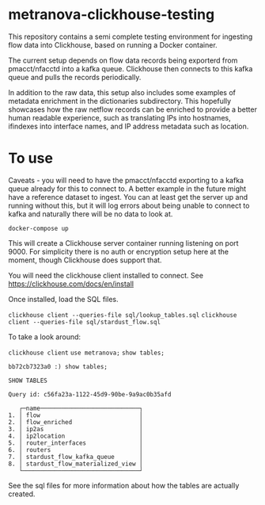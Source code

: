 # metranova-clickhouse-testing

This repository contains a semi complete testing environment for ingesting flow data into Clickhouse, based on running a Docker container.

The current setup depends on flow data records being exporterd from pmacct/nfacctd into a kafka queue. Clickhouse then connects to this kafka queue and pulls the records periodically.

In addition to the raw data, this setup also includes some examples of metadata enrichment in the dictionaries subdirectory. This hopefully showcases how the raw netflow records can be enriched to provide a better human readable experience, such as translating IPs into hostnames, ifindexes into interface names, and IP address metadata such as location.

# To use

Caveats - you will need to have the pmacct/nfacctd exporting to a kafka queue already for this to connect to. A better example in the future might have a reference dataset to ingest. You can at least get the server up and running without this, but it will log errors about being unable to connect to kafka and naturally there will be no data to look at.

`docker-compose up`

This will create a Clickhouse server container running listening on port 9000. For simplicity there is no auth or encryption setup here at the moment, though Clickhouse does support that.

You will need the clickhouse client installed to connect. See https://clickhouse.com/docs/en/install

Once installed, load the SQL files.

`clickhouse client --queries-file sql/lookup_tables.sql`
`clickhouse client --queries-file sql/stardust_flow.sql`


To take a look around:

`clickhouse client`
`use metranova;`
`show tables;`

```
bb72cb7323a0 :) show tables;

SHOW TABLES

Query id: c56fa23a-1122-45d9-90be-9a9ac0b35afd

   ┌─name────────────────────────────┐
1. │ flow                            │
2. │ flow_enriched                   │
3. │ ip2as                           │
4. │ ip2location                     │
5. │ router_interfaces               │
6. │ routers                         │
7. │ stardust_flow_kafka_queue       │
8. │ stardust_flow_materialized_view │
   └─────────────────────────────────┘
```

See the sql files for more information about how the tables are actually created.